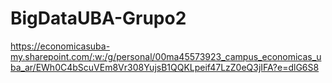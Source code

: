 # BigDataUBA-Grupo2

https://economicasuba-my.sharepoint.com/:w:/g/personal/00ma45573923_campus_economicas_uba_ar/EWh0C4bScuVEm8Vr308YujsB1QQKLpeif47LzZ0eQ3jIFA?e=dlG6S8 
